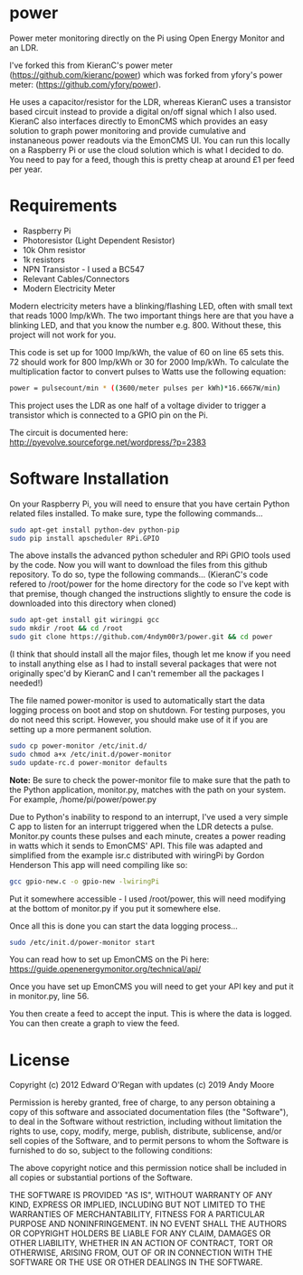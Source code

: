 power
=====

Power meter monitoring directly on the Pi using Open Energy Monitor and an LDR.

I've forked this from KieranC's power meter (https://github.com/kieranc/power) which was forked from yfory's power meter: (https://github.com/yfory/power).

He uses a capacitor/resistor for the LDR, whereas KieranC uses a transistor based circuit instead to provide a digital on/off signal which I also used. KieranC also interfaces directly to EmonCMS which provides an easy solution to graph power monitoring and provide cumulative and instananeous power readouts via the EmonCMS UI. You can run this locally on a Raspberry Pi or use the cloud solution which is what I decided to do. You need to pay for a feed, though this is pretty cheap at around £1 per feed per year.

# Requirements
* Raspberry Pi
* Photoresistor (Light Dependent Resistor)
* 10k Ohm resistor
* 1k resistors
* NPN Transistor - I used a BC547
* Relevant Cables/Connectors
* Modern Electricity Meter

Modern electricity meters have a blinking/flashing LED, often with small text that reads 1000 Imp/kWh. The two important things here are that you have a blinking LED, and that you know the number e.g. 800. Without these, this project will not work for you.

This code is set up for 1000 Imp/kWh, the value of 60 on line 65 sets this. 72 should work for 800 Imp/kWh or 30 for 2000 Imp/kWh. To calculate the multiplication factor to convert pulses to Watts use the following equation:

```bash
power = pulsecount/min * ((3600/meter pulses per kWh)*16.6667W/min)
```

This project uses the LDR as one half of a voltage divider to trigger a transistor which is connected to a GPIO pin on the Pi.

The circuit is documented here: http://pyevolve.sourceforge.net/wordpress/?p=2383

# Software Installation
On your Raspberry Pi, you will need to ensure that you have certain Python related files installed. To make sure, type the following commands...

```bash
sudo apt-get install python-dev python-pip
sudo pip install apscheduler RPi.GPIO
```

The above installs the advanced python scheduler and RPi GPIO tools used by the code.
Now you will want to download the files from this github repository. To do so, type the following commands...
(KieranC's code refered to /root/power for the home directory for the code so I've kept with that premise, though changed the instructions slightly to ensure the code is downloaded into this directory when cloned)

```bash
sudo apt-get install git wiringpi gcc
sudo mkdir /root && cd /root
sudo git clone https://github.com/4ndym00r3/power.git && cd power
```

(I think that should install all the major files, though let me know if you need to install anything else as I had to install several packages that were not originally spec'd by KieranC and I can't remember all the packages I needed!)

The file named power-monitor is used to automatically start the data logging process on boot and stop on shutdown. For testing purposes, you do not need this script. However, you should make use of it if you are setting up a more permanent solution.

```bash
sudo cp power-monitor /etc/init.d/
sudo chmod a+x /etc/init.d/power-monitor
sudo update-rc.d power-monitor defaults
```

**Note:** Be sure to check the power-monitor file to make sure that the path to the Python application, monitor.py, matches with the path on your system. For example, /home/pi/power/power.py

Due to Python's inability to respond to an interrupt, I've used a very simple C app to listen for an interrupt triggered when the LDR detects a pulse. Monitor.py counts these pulses and each minute, creates a power reading in watts which it sends to EmonCMS' API.
This file was adapted and simplified from the example isr.c distributed with wiringPi by Gordon Henderson
This app will need compiling like so:

```bash
gcc gpio-new.c -o gpio-new -lwiringPi
```

Put it somewhere accessible - I used /root/power, this will need modifying at the bottom of monitor.py if you put it somewhere else.

Once all this is done you can start the data logging process...

```bash
sudo /etc/init.d/power-monitor start
```

You can read how to set up EmonCMS on the Pi here: https://guide.openenergymonitor.org/technical/api/

Once you have set up EmonCMS you will need to get your API key and put it in monitor.py, line 56.

You then create a feed to accept the input. This is where the data is logged. You can then create a graph to view the feed.


# License

Copyright (c) 2012 Edward O'Regan with updates (c) 2019 Andy Moore

Permission is hereby granted, free of charge, to any person obtaining a copy of this software and associated documentation files (the "Software"), to deal in the Software without restriction, including without limitation the rights to use, copy, modify, merge, publish, distribute, sublicense, and/or sell copies of the Software, and to permit persons to whom the Software is furnished to do so, subject to the following conditions:

The above copyright notice and this permission notice shall be included in all copies or substantial portions of the Software.

THE SOFTWARE IS PROVIDED "AS IS", WITHOUT WARRANTY OF ANY KIND, EXPRESS OR IMPLIED, INCLUDING BUT NOT LIMITED TO THE WARRANTIES OF MERCHANTABILITY, FITNESS FOR A PARTICULAR PURPOSE AND NONINFRINGEMENT. IN NO EVENT SHALL THE AUTHORS OR COPYRIGHT HOLDERS BE LIABLE FOR ANY CLAIM, DAMAGES OR OTHER LIABILITY, WHETHER IN AN ACTION OF CONTRACT, TORT OR OTHERWISE, ARISING FROM, OUT OF OR IN CONNECTION WITH THE SOFTWARE OR THE USE OR OTHER DEALINGS IN THE SOFTWARE.

